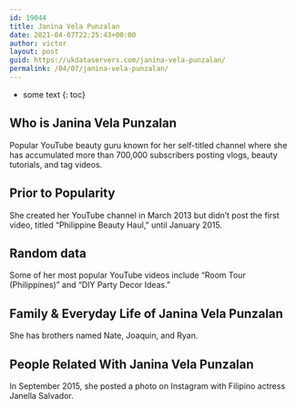 ```yaml
---
id: 19044
title: Janina Vela Punzalan
date: 2021-04-07T22:25:43+00:00
author: victor
layout: post
guid: https://ukdataservers.com/janina-vela-punzalan/
permalink: /04/07/janina-vela-punzalan/
---
```


* some text
{: toc}


## Who is Janina Vela Punzalan



Popular YouTube beauty guru known for her self-titled channel where she has accumulated more than 700,000 subscribers posting vlogs, beauty tutorials, and tag videos. 

                
                
                
## Prior to Popularity



She created her YouTube channel in March 2013 but didn&#8217;t post the first video, titled &#8220;Philippine Beauty Haul,&#8221; until January 2015. 

                
                
                
## Random data



Some of her most popular YouTube videos include &#8220;Room Tour (Philippines)&#8221; and &#8220;DIY Party Decor Ideas.&#8221; 

                
                
                
## Family & Everyday Life of Janina Vela Punzalan



She has brothers named Nate, Joaquin, and Ryan. 

                
                
                
## People Related With Janina Vela Punzalan



In September 2015, she posted a photo on Instagram with Filipino actress Janella Salvador. 

                
              
            
          
          
          